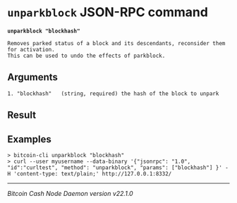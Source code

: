 `unparkblock` JSON-RPC command
==============================

**`unparkblock "blockhash"`**

```
Removes parked status of a block and its descendants, reconsider them for activation.
This can be used to undo the effects of parkblock.
```

Arguments
---------

```
1. "blockhash"   (string, required) the hash of the block to unpark
```

Result
------

Examples
--------

```
> bitcoin-cli unparkblock "blockhash"
> curl --user myusername --data-binary '{"jsonrpc": "1.0", "id":"curltest", "method": "unparkblock", "params": ["blockhash"] }' -H 'content-type: text/plain;' http://127.0.0.1:8332/
```

***

*Bitcoin Cash Node Daemon version v22.1.0*
